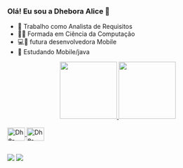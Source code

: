 ### Olá! Eu sou a  Dhebora Alice 👋

- :star_struck: Trabalho como Analista de Requisitos 
- :woman_student: Formada em Ciência da Computação
- :computer::iphone: futura desenvolvedora Mobile
- 🌱 Estudando Mobile/java

<div align="center">

  <a href="https://github.com/dheboraalice">
  <img height="130em" src="https://github-readme-stats.vercel.app/api?username=dheboraalice&show_icons=true&theme=tokyonight&include_all_commits=true&count_private=true"/>
  <img height="130em" src="https://github-readme-stats.vercel.app/api/top-langs/?username=dheboraalice&layout=compact&langs_count=7&theme=tokyonight"/>
</div>

<div style="display: inline_block"><br>
  <img align="center" alt="Dhe-Android" height="30" width="40" src="https://cdn.jsdelivr.net/gh/devicons/devicon/icons/android/android-original.svg">
  <img align="center" alt="Dhe-Java" height="30" width="40" src="https://cdn.jsdelivr.net/gh/devicons/devicon/icons/java/java-original.svg">
 
</div>
  
  ##
 
<div> 
   <a href = "mailto:dheboraalice66@hotmail.com"><img src="https://img.shields.io/badge/Microsoft_Outlook-0078D4?style=for-the-badge&logo=microsoft-outlook&logoColor=white" target="_blank"></a>
  <a href="https://www.linkedin.com/in/dhebora-alice-94285a169/" target="_blank"><img src="https://img.shields.io/badge/-LinkedIn-%230077B5?style=for-the-badge&logo=linkedin&logoColor=white" target="_blank"></a> 
 
</div>
